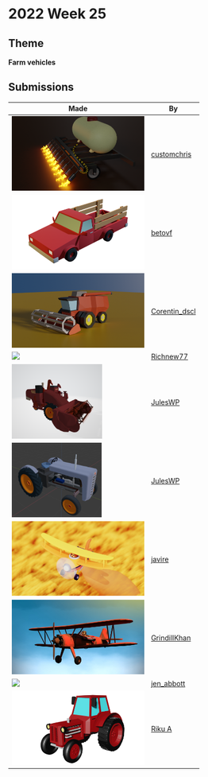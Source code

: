 # 2022 Week 25


## Theme

**Farm vehicles**


## Submissions

| Made | By |
|------|----|
| <img src="./customchris/FlameWeeder.png" height="150" /> | [customchris](./customchris/) |
| <img src="./betovf/farm-pickup.png" height="150" /> | [betovf](./betovf/) |
| <img src="./Corentin_dscl/combine_harvester.png" height="150" /> | [Corentin_dscl](./Corentin_dscl/) |
| <img src="./Richnew77/Tractor.png" height="150" /> | [Richnew77](./Richnew77/) |
| <img src="./JulesWP/Combine1.png" height="150" /> | [JulesWP](./JulesWP/) |
| <img src="./JulesWP/FergiTractor3.png" height="150" /> | [JulesWP](./JulesWP/) |
| <img src="./javire/cropDuster.png" height="150" /> | [javire](./javire/) |
| <img src="./GrindillKhan/Weekly_Farm_Vehicle_01_GrindillKhan.jpg" height="150" /> | [GrindillKhan](./GrindillKhan/) |
| <img src="./jen_abbott/jsa-buckboard-wagon-june2022.png" height="150" /> | [jen_abbott](./jen_abbott/) |
| <img src="./RikuA/traktori.png" height="150" /> | [Riku A](./RikuA/) |
